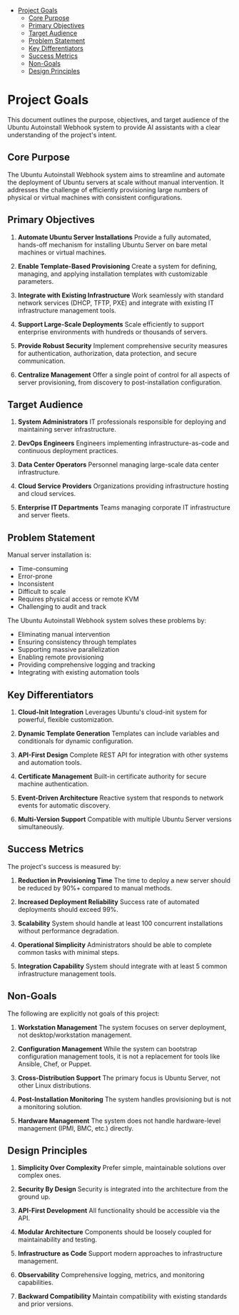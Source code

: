 <!-- START doctoc generated TOC please keep comment here to allow auto update -->
<!-- DON'T EDIT THIS SECTION, INSTEAD RE-RUN doctoc TO UPDATE -->

- [Project Goals](#project-goals)
  - [Core Purpose](#core-purpose)
  - [Primary Objectives](#primary-objectives)
  - [Target Audience](#target-audience)
  - [Problem Statement](#problem-statement)
  - [Key Differentiators](#key-differentiators)
  - [Success Metrics](#success-metrics)
  - [Non-Goals](#non-goals)
  - [Design Principles](#design-principles)

<!-- END doctoc generated TOC please keep comment here to allow auto update -->

# Project Goals

This document outlines the purpose, objectives, and target audience of the
Ubuntu Autoinstall Webhook system to provide AI assistants with a clear
understanding of the project's intent.

## Core Purpose

The Ubuntu Autoinstall Webhook system aims to streamline and automate the
deployment of Ubuntu servers at scale without manual intervention. It addresses
the challenge of efficiently provisioning large numbers of physical or virtual
machines with consistent configurations.

## Primary Objectives

1. **Automate Ubuntu Server Installations** Provide a fully automated, hands-off
   mechanism for installing Ubuntu Server on bare metal machines or virtual
   machines.

2. **Enable Template-Based Provisioning** Create a system for defining,
   managing, and applying installation templates with customizable parameters.

3. **Integrate with Existing Infrastructure** Work seamlessly with standard
   network services (DHCP, TFTP, PXE) and integrate with existing IT
   infrastructure management tools.

4. **Support Large-Scale Deployments** Scale efficiently to support enterprise
   environments with hundreds or thousands of servers.

5. **Provide Robust Security** Implement comprehensive security measures for
   authentication, authorization, data protection, and secure communication.

6. **Centralize Management** Offer a single point of control for all aspects of
   server provisioning, from discovery to post-installation configuration.

## Target Audience

1. **System Administrators** IT professionals responsible for deploying and
   maintaining server infrastructure.

2. **DevOps Engineers** Engineers implementing infrastructure-as-code and
   continuous deployment practices.

3. **Data Center Operators** Personnel managing large-scale data center
   infrastructure.

4. **Cloud Service Providers** Organizations providing infrastructure hosting
   and cloud services.

5. **Enterprise IT Departments** Teams managing corporate IT infrastructure and
   server fleets.

## Problem Statement

Manual server installation is:

- Time-consuming
- Error-prone
- Inconsistent
- Difficult to scale
- Requires physical access or remote KVM
- Challenging to audit and track

The Ubuntu Autoinstall Webhook system solves these problems by:

- Eliminating manual intervention
- Ensuring consistency through templates
- Supporting massive parallelization
- Enabling remote provisioning
- Providing comprehensive logging and tracking
- Integrating with existing automation tools

## Key Differentiators

1. **Cloud-Init Integration** Leverages Ubuntu's cloud-init system for powerful,
   flexible customization.

2. **Dynamic Template Generation** Templates can include variables and
   conditionals for dynamic configuration.

3. **API-First Design** Complete REST API for integration with other systems and
   automation tools.

4. **Certificate Management** Built-in certificate authority for secure machine
   authentication.

5. **Event-Driven Architecture** Reactive system that responds to network events
   for automatic discovery.

6. **Multi-Version Support** Compatible with multiple Ubuntu Server versions
   simultaneously.

## Success Metrics

The project's success is measured by:

1. **Reduction in Provisioning Time** The time to deploy a new server should be
   reduced by 90%+ compared to manual methods.

2. **Increased Deployment Reliability** Success rate of automated deployments
   should exceed 99%.

3. **Scalability** System should handle at least 100 concurrent installations
   without performance degradation.

4. **Operational Simplicity** Administrators should be able to complete common
   tasks with minimal steps.

5. **Integration Capability** System should integrate with at least 5 common
   infrastructure management tools.

## Non-Goals

The following are explicitly not goals of this project:

1. **Workstation Management** The system focuses on server deployment, not
   desktop/workstation management.

2. **Configuration Management** While the system can bootstrap configuration
   management tools, it is not a replacement for tools like Ansible, Chef, or
   Puppet.

3. **Cross-Distribution Support** The primary focus is Ubuntu Server, not other
   Linux distributions.

4. **Post-Installation Monitoring** The system handles provisioning but is not a
   monitoring solution.

5. **Hardware Management** The system does not handle hardware-level management
   (IPMI, BMC, etc.) directly.

## Design Principles

1. **Simplicity Over Complexity** Prefer simple, maintainable solutions over
   complex ones.

2. **Security By Design** Security is integrated into the architecture from the
   ground up.

3. **API-First Development** All functionality should be accessible via the API.

4. **Modular Architecture** Components should be loosely coupled for
   maintainability and testing.

5. **Infrastructure as Code** Support modern approaches to infrastructure
   management.

6. **Observability** Comprehensive logging, metrics, and monitoring
   capabilities.

7. **Backward Compatibility** Maintain compatibility with existing standards and
   prior versions.

